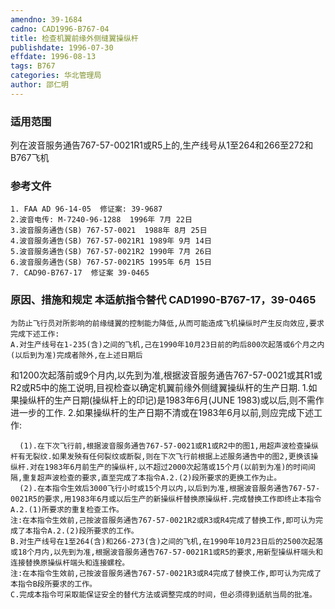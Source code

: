 ```yaml
---
amendno: 39-1684
cadno: CAD1996-B767-04
title: 检查机翼前缘外侧缝翼操纵杆
publishdate: 1996-07-30
effdate: 1996-08-13
tags: B767
categories: 华北管理局
author: 邵仁明
---
```


### 适用范围 
列在波音服务通告767-57-0021R1或R5上的,生产线号从1至264和266至272和B767飞机

### 参考文件
    1. FAA AD 96-14-05  修证案: 39-9687 
    2.波音电传: M-7240-96-1288  1996年 7月 22日
    3.波音服务通告(SB) 767-57-0021  1988年 8月 25日
    4.波音服务通告(SB) 767-57-0021R1 1989年 9月 14日
    5.波音服务通告(SB) 767-57-0021R2 1990年 7月 26日
    6.波音服务通告(SB) 767-57-0021R5 1995年 6月 15日
    7. CAD90-B767-17  修证案 39-0465 


### 原因、措施和规定 本适航指令替代 CAD1990-B767-17，39-0465 
    为防止飞行员对所影响的前缘缝翼的控制能力降低,从而可能造成飞机操纵时产生反向效应,要求完成下述工作: 
    A.对生产线号在1-235(含)之间的飞机,己在1990年10月23日前的昀后800次起落或6个月之内(以后到为准)完成者除外,在上述日期后
  
和1200次起落前或9个月内,以先到为准,根据波音服务通告767-57-0021或其R1或R2或R5中的施工说明,目视检查以确定机翼前缘外侧缝翼操纵杆的生产日期. 
     1.如果操纵杆的生产日期(操纵杆上的印记)是1983年6月(JUNE 1983)或以后,则不需作进一步的工作. 
2.如果操纵杆的生产日期不清或在1983年6月以前,则应完成下述工作: 

      (1).在下次飞行前,根据波音服务通告767-57-0021或R1或R2中的图1,用超声波检查操纵杆有无裂纹.如果发殃有任何裂纹或断裂,则在下次飞行前根据上述服务通告中的图2,更换该操纵杆.对在1983年6月前生产的操纵杆,以不超过2000次起落或15个月(以前到为准)的时间间隔,重复超声波检查的要求,直至完成了本指令A.2.(2)段所要求的更换工作为止。 
      (2).在本指令生效后3000飞行小时或15个月以内,以后到为准,根据波音服务通告767-57-0021R5的要求,用1983年6月或以后生产的新操纵杆替换原操纵杆.完成替换工作即终止本指令A.2.(1)所要求的重复检查工作。 
    注:在本指令生效前,己按波音服务通告767-57-0021R2或R3或R4完成了替换工作,即可认为完成了本指令A.2.(2)段所要求的工作。 
    B.对生产线号在1至264(含)和266-273(含)之间的飞机,在1990年10月23日后的2500次起落或18个月内,以先到为准,根据波音服务通告767-57-0021R1或R5的要求,用新型操纵杆端头和连接替换原操纵杆端头和连接螺栓。 
    注:在本指令生效前,己按波音服务通告767-57-0021R3或R4完成了替换工作,即可认为完成了本指令B段所要求的工作。 
    C.完成本指令可采取能保证安全的替代方法或调整完成的时间，但必须得到适航当局的批准。

